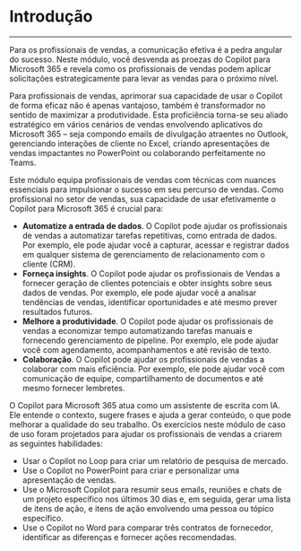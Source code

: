 
# Introdução
---
Para os profissionais de vendas, a comunicação efetiva é a pedra angular do sucesso. Neste módulo, você desvenda as proezas do Copilot para Microsoft 365 e revela como os profissionais de vendas podem aplicar solicitações estrategicamente para levar as vendas para o próximo nível.

Para profissionais de vendas, aprimorar sua capacidade de usar o Copilot de forma eficaz não é apenas vantajoso, também é transformador no sentido de maximizar a produtividade. Esta proficiência torna-se seu aliado estratégico em vários cenários de vendas envolvendo aplicativos do Microsoft 365 – seja compondo emails de divulgação atraentes no Outlook, gerenciando interações de cliente no Excel, criando apresentações de vendas impactantes no PowerPoint ou colaborando perfeitamente no Teams.<br>

Este módulo equipa profissionais de vendas com técnicas com nuances essenciais para impulsionar o sucesso em seu percurso de vendas. Como profissional no setor de vendas, sua capacidade de usar efetivamente o Copilot para Microsoft 365 é crucial para:

 -  **Automatize a entrada de dados**. O Copilot pode ajudar os profissionais de vendas a automatizar tarefas repetitivas, como entrada de dados. Por exemplo, ele pode ajudar você a capturar, acessar e registrar dados em qualquer sistema de gerenciamento de relacionamento com o cliente (CRM).<br>
 -  **Forneça insights**. O Copilot pode ajudar os profissionais de Vendas a fornecer geração de clientes potenciais e obter insights sobre seus dados de vendas. Por exemplo, ele pode ajudar você a analisar tendências de vendas, identificar oportunidades e até mesmo prever resultados futuros.<br>
 -  **Melhore a produtividade**. O Copilot pode ajudar os profissionais de vendas a economizar tempo automatizando tarefas manuais e fornecendo gerenciamento de pipeline. Por exemplo, ele pode ajudar você com agendamento, acompanhamentos e até revisão de texto.<br>
 -  **Colaboração**. O Copilot pode ajudar os profissionais de vendas a colaborar com mais eficiência. Por exemplo, ele pode ajudar você com comunicação de equipe, compartilhamento de documentos e até mesmo fornecer lembretes.

O Copilot para Microsoft 365 atua como um assistente de escrita com IA. Ele entende o contexto, sugere frases e ajuda a gerar conteúdo, o que pode melhorar a qualidade do seu trabalho. Os exercícios neste módulo de caso de uso foram projetados para ajudar os profissionais de vendas a criarem as seguintes habilidades:<br>

 -  Usar o Copilot no Loop para criar um relatório de pesquisa de mercado.
 -  Use o Copilot no PowerPoint para criar e personalizar uma apresentação de vendas.
 -  Use o Microsoft Copilot para resumir seus emails, reuniões e chats de um projeto específico nos últimos 30 dias e, em seguida, gerar uma lista de itens de ação, e itens de ação envolvendo uma pessoa ou tópico específico.
 -  Use o Copilot no Word para comparar três contratos de fornecedor, identificar as diferenças e fornecer ações recomendadas.
